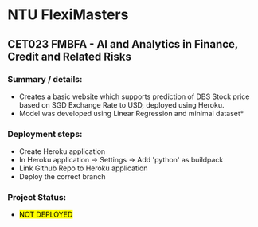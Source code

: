 # NTU FlexiMasters
## CET023 FMBFA - AI and Analytics in Finance, Credit and Related Risks

### Summary / details:
- Creates a basic website which supports prediction of DBS Stock price based on SGD Exchange Rate to USD, deployed using Heroku.
- Model was developed using Linear Regression and minimal dataset*

### Deployment steps:
- Create Heroku application
- In Heroku application -> Settings -> Add 'python' as buildpack
- Link Github Repo to Heroku application
- Deploy the correct branch

### Project Status:
- <mark>NOT DEPLOYED</mark>
